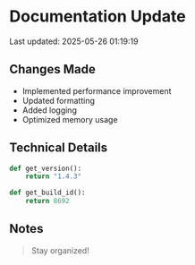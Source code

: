 # Documentation Update

Last updated: 2025-05-26 01:19:19

## Changes Made
- Implemented performance improvement
- Updated formatting
- Added logging
- Optimized memory usage

## Technical Details
```python
def get_version():
    return "1.4.3"

def get_build_id():
    return 8692
```

## Notes
> Stay organized!
